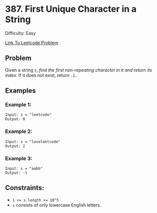 # 387. First Unique Character in a String
Difficulty: Easy

[Link To Leetcode Problem](https://leetcode.com/problems/first-unique-character-in-a-string/)

## Problem
Given a string `s`, *find the first non-repeating character in it and return its index.* If it does not exist, return `-1`.

## Examples
### Example 1:
```
Input: s = "leetcode"
Output: 0
```
### Example 2:
```
Input: s = "loveleetcode"
Output: 2
```
### Example 3:
```
Input: s = "aabb"
Output: -1
```

## Constraints:
- `1 <= s.length <= 10^5`
- `s` consists of only lowercase English letters.